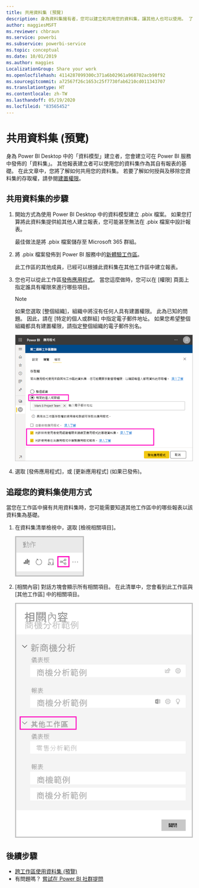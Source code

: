 ```yaml
---
title: 共用資料集 (預覽)
description: 身為資料集擁有者，您可以建立和共用您的資料集，讓其他人也可以使用。 了解如何共用它們。
author: maggiesMSFT
ms.reviewer: chbraun
ms.service: powerbi
ms.subservice: powerbi-service
ms.topic: conceptual
ms.date: 10/01/2019
ms.author: maggies
LocalizationGroup: Share your work
ms.openlocfilehash: 4114287099300c371a6b02961a968702acb98f92
ms.sourcegitcommit: a72567f26c1653c25f7730fab6210cd011343707
ms.translationtype: HT
ms.contentlocale: zh-TW
ms.lasthandoff: 05/19/2020
ms.locfileid: "83565452"
---
```

# <a name="share-a-dataset-preview"></a>共用資料集 (預覽)

身為 Power BI Desktop 中的「資料模型」建立者，您會建立可在 Power BI 服務中發佈的「資料集」。 其他報表建立者可以使用您的資料集作為其自有報表的基礎。 在此文章中，您將了解如何共用您的資料集。 若要了解如何授與及移除您資料集的存取權，請參閱[建置權限](service-datasets-build-permissions.md)。

## <a name="steps-to-sharing-your-dataset"></a>共用資料集的步驟

1. 開始方式為使用 Power BI Desktop 中的資料模型建立 .pbix 檔案。 如果您打算將此資料集提供給其他人建立報表，您可能甚至無法在 .pbix 檔案中設計報表。

    最佳做法是將 .pbix 檔案儲存至 Microsoft 365 群組。

1. 將 .pbix 檔案發佈到 Power BI 服務中的[新體驗工作區](../collaborate-share/service-create-the-new-workspaces.md)。
    
    此工作區的其他成員，已經可以根據此資料集在其他工作區中建立報表。

1. 您也可以從此工作區[發佈應用程式](../collaborate-share/service-create-distribute-apps.md)。 當您這麼做時，您可以在 [權限] 頁面上指定誰具有權限來進行哪些項目。

    > [!NOTE]
    > 如果您選取 [整個組織]，組織中將沒有任何人具有建置權限。 此為已知的問題。 因此，請在 [特定的個人或群組] 中指定電子郵件地址。  如果您希望整個組織都具有建置權限，請指定整個組織的電子郵件別名。

    ![設定應用程式權限](media/service-datasets-build-permissions/power-bi-dataset-app-permission-new-look.png)

1. 選取 [發佈應用程式]，或 [更新應用程式] (如果已發佈)。

## <a name="track-your-dataset-usage"></a>追蹤您的資料集使用方式

當您在工作區中擁有共用資料集時，您可能需要知道其他工作區中的哪些報表以該資料集為基礎。

1. 在資料集清單檢視中，選取 [檢視相關項目]。

    ![檢視相關項目圖示](media/service-datasets-build-permissions/power-bi-dataset-view-related-to-dataset.png)

1. [相關內容] 對話方塊會顯示所有相關項目。 在此清單中，您會看到此工作區與 [其他工作區] 中的相關項目。
 
    ![[相關內容] 對話方塊](media/service-datasets-build-permissions/power-bi-dataset-related-workspaces.png)

## <a name="next-steps"></a>後續步驟

- [跨工作區使用資料集 (預覽)](service-datasets-across-workspaces.md)
- 有問題嗎？ [嘗試在 Power BI 社群提問](https://community.powerbi.com/)
